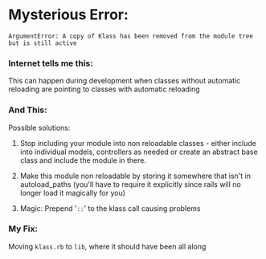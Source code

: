 # Mysterious Error:

`ArgumentError: A copy of Klass has been removed from the module tree but is still active`

### Internet tells me this:
This can happen during development when classes without automatic reloading are pointing to classes with automatic reloading

### And This:
Possible solutions:

1. Stop including your module into non reloadable classes - either include into individual models, controllers as needed or create an abstract base class and include the module in there.

2. Make this module non reloadable by storing it somewhere that isn't in autoload_paths (you'll have to require it explicitly since rails will no longer load it magically for you)
 
3. Magic: Prepend '`::`' to the klass call causing problems

### My Fix:
Moving `klass.rb` to `lib`, where it should have been all along
